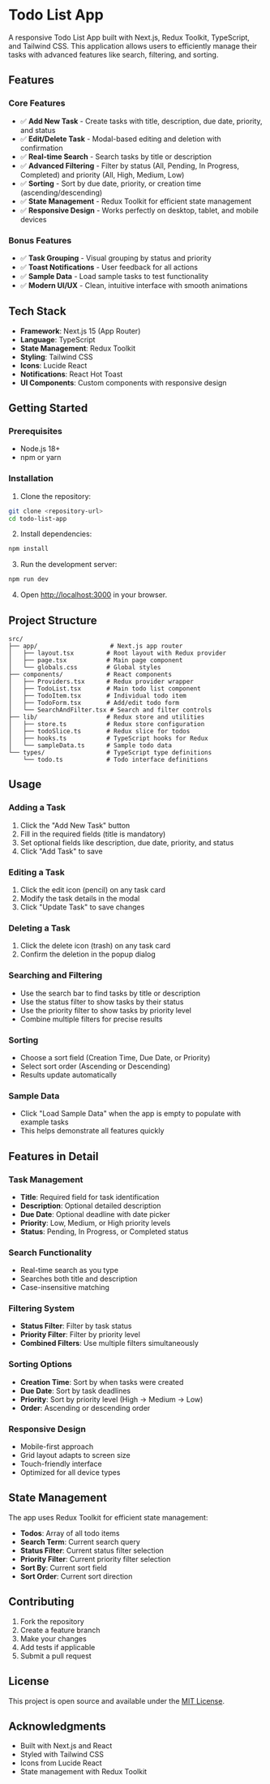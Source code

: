 # Todo List App

A responsive Todo List App built with Next.js, Redux Toolkit, TypeScript, and Tailwind CSS. This application allows users to efficiently manage their tasks with advanced features like search, filtering, and sorting.

## Features

### Core Features
- ✅ **Add New Task** - Create tasks with title, description, due date, priority, and status
- ✅ **Edit/Delete Task** - Modal-based editing and deletion with confirmation
- ✅ **Real-time Search** - Search tasks by title or description
- ✅ **Advanced Filtering** - Filter by status (All, Pending, In Progress, Completed) and priority (All, High, Medium, Low)
- ✅ **Sorting** - Sort by due date, priority, or creation time (ascending/descending)
- ✅ **State Management** - Redux Toolkit for efficient state management
- ✅ **Responsive Design** - Works perfectly on desktop, tablet, and mobile devices

### Bonus Features
- ✅ **Task Grouping** - Visual grouping by status and priority
- ✅ **Toast Notifications** - User feedback for all actions
- ✅ **Sample Data** - Load sample tasks to test functionality
- ✅ **Modern UI/UX** - Clean, intuitive interface with smooth animations

## Tech Stack

- **Framework**: Next.js 15 (App Router)
- **Language**: TypeScript
- **State Management**: Redux Toolkit
- **Styling**: Tailwind CSS
- **Icons**: Lucide React
- **Notifications**: React Hot Toast
- **UI Components**: Custom components with responsive design

## Getting Started

### Prerequisites
- Node.js 18+ 
- npm or yarn

### Installation

1. Clone the repository:
```bash
git clone <repository-url>
cd todo-list-app
```

2. Install dependencies:
```bash
npm install
```

3. Run the development server:
```bash
npm run dev
```

4. Open [http://localhost:3000](http://localhost:3000) in your browser.

## Project Structure

```
src/
├── app/                    # Next.js app router
│   ├── layout.tsx         # Root layout with Redux provider
│   ├── page.tsx           # Main page component
│   └── globals.css        # Global styles
├── components/            # React components
│   ├── Providers.tsx      # Redux provider wrapper
│   ├── TodoList.tsx       # Main todo list component
│   ├── TodoItem.tsx       # Individual todo item
│   ├── TodoForm.tsx       # Add/edit todo form
│   └── SearchAndFilter.tsx # Search and filter controls
├── lib/                   # Redux store and utilities
│   ├── store.ts           # Redux store configuration
│   ├── todoSlice.ts       # Redux slice for todos
│   ├── hooks.ts           # TypeScript hooks for Redux
│   └── sampleData.ts      # Sample todo data
└── types/                 # TypeScript type definitions
    └── todo.ts            # Todo interface definitions
```

## Usage

### Adding a Task
1. Click the "Add New Task" button
2. Fill in the required fields (title is mandatory)
3. Set optional fields like description, due date, priority, and status
4. Click "Add Task" to save

### Editing a Task
1. Click the edit icon (pencil) on any task card
2. Modify the task details in the modal
3. Click "Update Task" to save changes

### Deleting a Task
1. Click the delete icon (trash) on any task card
2. Confirm the deletion in the popup dialog

### Searching and Filtering
- Use the search bar to find tasks by title or description
- Use the status filter to show tasks by their status
- Use the priority filter to show tasks by priority level
- Combine multiple filters for precise results

### Sorting
- Choose a sort field (Creation Time, Due Date, or Priority)
- Select sort order (Ascending or Descending)
- Results update automatically

### Sample Data
- Click "Load Sample Data" when the app is empty to populate with example tasks
- This helps demonstrate all features quickly

## Features in Detail

### Task Management
- **Title**: Required field for task identification
- **Description**: Optional detailed description
- **Due Date**: Optional deadline with date picker
- **Priority**: Low, Medium, or High priority levels
- **Status**: Pending, In Progress, or Completed status

### Search Functionality
- Real-time search as you type
- Searches both title and description
- Case-insensitive matching

### Filtering System
- **Status Filter**: Filter by task status
- **Priority Filter**: Filter by priority level
- **Combined Filters**: Use multiple filters simultaneously

### Sorting Options
- **Creation Time**: Sort by when tasks were created
- **Due Date**: Sort by task deadlines
- **Priority**: Sort by priority level (High → Medium → Low)
- **Order**: Ascending or descending order

### Responsive Design
- Mobile-first approach
- Grid layout adapts to screen size
- Touch-friendly interface
- Optimized for all device types

## State Management

The app uses Redux Toolkit for efficient state management:

- **Todos**: Array of all todo items
- **Search Term**: Current search query
- **Status Filter**: Current status filter selection
- **Priority Filter**: Current priority filter selection
- **Sort By**: Current sort field
- **Sort Order**: Current sort direction

## Contributing

1. Fork the repository
2. Create a feature branch
3. Make your changes
4. Add tests if applicable
5. Submit a pull request

## License

This project is open source and available under the [MIT License](LICENSE).

## Acknowledgments

- Built with Next.js and React
- Styled with Tailwind CSS
- Icons from Lucide React
- State management with Redux Toolkit
